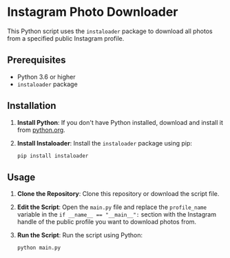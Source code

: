 # Instagram Photo Downloader

This Python script uses the `instaloader` package to download all photos from a specified public Instagram profile. 

## Prerequisites

- Python 3.6 or higher
- `instaloader` package

## Installation

1. **Install Python**: If you don't have Python installed, download and install it from [python.org](https://www.python.org/downloads/).

2. **Install Instaloader**: Install the `instaloader` package using pip:

    ```bash
    pip install instaloader
    ```

## Usage

1. **Clone the Repository**: Clone this repository or download the script file.

2. **Edit the Script**: Open the `main.py` file and replace the `profile_name` variable in the `if __name__ == "__main__":` section with the Instagram handle of the public profile you want to download photos from.

3. **Run the Script**: Run the script using Python:

    ```bash
    python main.py
    ```

